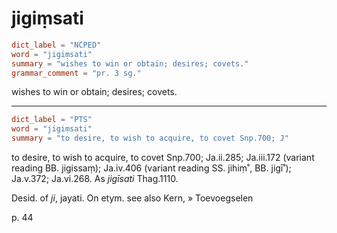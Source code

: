 # jigiṃsati

``` toml
dict_label = "NCPED"
word = "jigiṃsati"
summary = "wishes to win or obtain; desires; covets."
grammar_comment = "pr. 3 sg."
```

wishes to win or obtain; desires; covets.

--------------------

``` toml
dict_label = "PTS"
word = "jigiṃsati"
summary = "to desire, to wish to acquire, to covet Snp.700; J"
```

to desire, to wish to acquire, to covet Snp.700; Ja.ii.285; Ja.iii.172 (variant reading BB. jigissaṃ); Ja.iv.406 (variant reading SS. jihiṃ˚, BB. jigī˚); Ja.v.372; Ja.vi.268. As *jigīsati* Thag.1110.

Desid. of *ji*, jayati. On etym. see also Kern,
» Toevoegselen

 p. 44

